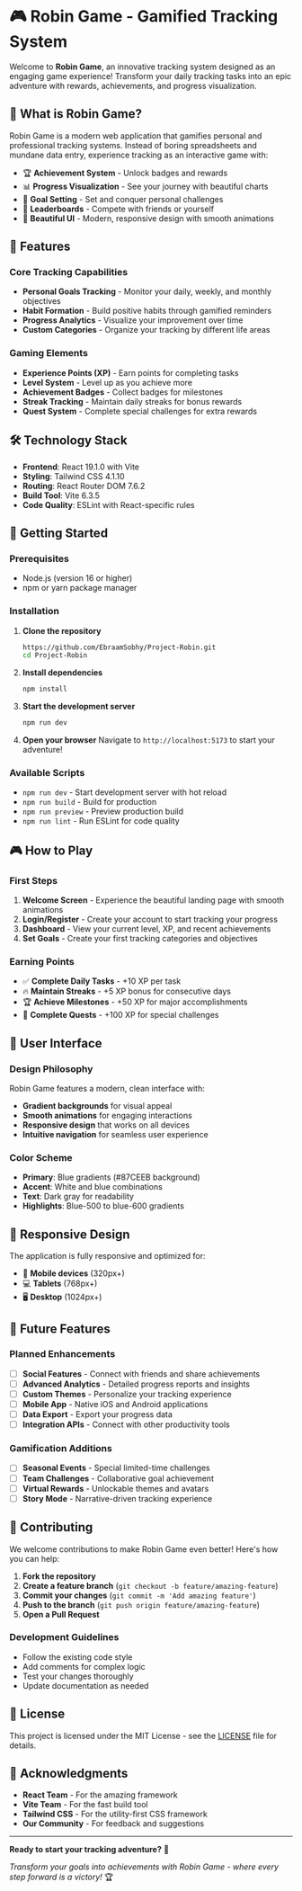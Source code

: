 # 🎮 Robin Game - Gamified Tracking System

Welcome to **Robin Game**, an innovative tracking system designed as an engaging game experience! Transform your daily tracking tasks into an epic adventure with rewards, achievements, and progress visualization.

## 🚀 What is Robin Game?

Robin Game is a modern web application that gamifies personal and professional tracking systems. Instead of boring spreadsheets and mundane data entry, experience tracking as an interactive game with:

- 🏆 **Achievement System** - Unlock badges and rewards
- 📊 **Progress Visualization** - See your journey with beautiful charts
- 🎯 **Goal Setting** - Set and conquer personal challenges
- 🏅 **Leaderboards** - Compete with friends or yourself
- 🎨 **Beautiful UI** - Modern, responsive design with smooth animations

## 🎯 Features

### Core Tracking Capabilities

- **Personal Goals Tracking** - Monitor your daily, weekly, and monthly objectives
- **Habit Formation** - Build positive habits through gamified reminders
- **Progress Analytics** - Visualize your improvement over time
- **Custom Categories** - Organize your tracking by different life areas

### Gaming Elements

- **Experience Points (XP)** - Earn points for completing tasks
- **Level System** - Level up as you achieve more
- **Achievement Badges** - Collect badges for milestones
- **Streak Tracking** - Maintain daily streaks for bonus rewards
- **Quest System** - Complete special challenges for extra rewards

## 🛠️ Technology Stack

- **Frontend**: React 19.1.0 with Vite
- **Styling**: Tailwind CSS 4.1.10
- **Routing**: React Router DOM 7.6.2
- **Build Tool**: Vite 6.3.5
- **Code Quality**: ESLint with React-specific rules

## 🚀 Getting Started

### Prerequisites

- Node.js (version 16 or higher)
- npm or yarn package manager

### Installation

1. **Clone the repository**

   ```bash
   https://github.com/EbraamSobhy/Project-Robin.git
   cd Project-Robin
   ```

2. **Install dependencies**

   ```bash
   npm install
   ```

3. **Start the development server**

   ```bash
   npm run dev
   ```

4. **Open your browser**
   Navigate to `http://localhost:5173` to start your adventure!

### Available Scripts

- `npm run dev` - Start development server with hot reload
- `npm run build` - Build for production
- `npm run preview` - Preview production build
- `npm run lint` - Run ESLint for code quality

## 🎮 How to Play

### First Steps

1. **Welcome Screen** - Experience the beautiful landing page with smooth animations
2. **Login/Register** - Create your account to start tracking your progress
3. **Dashboard** - View your current level, XP, and recent achievements
4. **Set Goals** - Create your first tracking categories and objectives

### Earning Points

- ✅ **Complete Daily Tasks** - +10 XP per task
- 🔥 **Maintain Streaks** - +5 XP bonus for consecutive days
- 🏆 **Achieve Milestones** - +50 XP for major accomplishments
- 🎯 **Complete Quests** - +100 XP for special challenges

## 🎨 User Interface

### Design Philosophy

Robin Game features a modern, clean interface with:

- **Gradient backgrounds** for visual appeal
- **Smooth animations** for engaging interactions
- **Responsive design** that works on all devices
- **Intuitive navigation** for seamless user experience

### Color Scheme

- **Primary**: Blue gradients (#87CEEB background)
- **Accent**: White and blue combinations
- **Text**: Dark gray for readability
- **Highlights**: Blue-500 to blue-600 gradients

## 📱 Responsive Design

The application is fully responsive and optimized for:

- 📱 **Mobile devices** (320px+)
- 💻 **Tablets** (768px+)
- 🖥️ **Desktop** (1024px+)

## 🎯 Future Features

### Planned Enhancements

- [ ] **Social Features** - Connect with friends and share achievements
- [ ] **Advanced Analytics** - Detailed progress reports and insights
- [ ] **Custom Themes** - Personalize your tracking experience
- [ ] **Mobile App** - Native iOS and Android applications
- [ ] **Data Export** - Export your progress data
- [ ] **Integration APIs** - Connect with other productivity tools

### Gamification Additions

- [ ] **Seasonal Events** - Special limited-time challenges
- [ ] **Team Challenges** - Collaborative goal achievement
- [ ] **Virtual Rewards** - Unlockable themes and avatars
- [ ] **Story Mode** - Narrative-driven tracking experience

## 🤝 Contributing

We welcome contributions to make Robin Game even better! Here's how you can help:

1. **Fork the repository**
2. **Create a feature branch** (`git checkout -b feature/amazing-feature`)
3. **Commit your changes** (`git commit -m 'Add amazing feature'`)
4. **Push to the branch** (`git push origin feature/amazing-feature`)
5. **Open a Pull Request**

### Development Guidelines

- Follow the existing code style
- Add comments for complex logic
- Test your changes thoroughly
- Update documentation as needed

## 📄 License

This project is licensed under the MIT License - see the [LICENSE](LICENSE) file for details.


## 🎉 Acknowledgments

- **React Team** - For the amazing framework
- **Vite Team** - For the fast build tool
- **Tailwind CSS** - For the utility-first CSS framework
- **Our Community** - For feedback and suggestions

---

**Ready to start your tracking adventure?** 🚀

_Transform your goals into achievements with Robin Game - where every step forward is a victory!_ 🏆